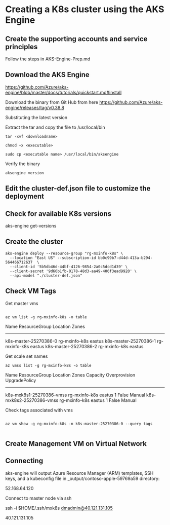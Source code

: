 # Creating a K8s cluster using the AKS Engine

## Create the supporting accounts and service principles 

Follow the steps in AKS-Engine-Prep.md

## Download the AKS Engine 

https://github.com/Azure/aks-engine/blob/master/docs/tutorials/quickstart.md#install


Download the binary from Git Hub from here
https://github.com/Azure/aks-engine/releases/tag/v0.38.8

Substituting the latest version

Extract the tar and copy the file to /usr/local/bin

````
tar -xvf <downloadname>

chmod +x <executable>

sudo cp <executable name> /usr/local/bin/aksengine
````

Verify the binary

````
aksengine version

````

## Edit the cluster-def.json file to customize the deployment

## Check for available K8s versions

aks-engine get-versions

## Create the cluster

````
aks-engine deploy --resource-group "rg-mxinfo-k8s" \
  --location "East US" --subscription-id bb0c99b7-d44d-413a-b294-564466712637  \
  --client-id '5b5db46d-44bf-4126-9854-2a0c5dcd1d39' \
  --client-secret '9d66b1fb-0178-48d3-aa49-406f3ead9920' \
  --api-model "./cluster-def.json" 
````
##  Check VM Tags


Get master vms

````

az vm list -g rg-mxinfo-k8s -o table

````

Name                   ResourceGroup    Location    Zones
---------------------  ---------------  ----------  -------
k8s-master-25270386-0  rg-mxinfo-k8s    eastus
k8s-master-25270386-1  rg-mxinfo-k8s    eastus
k8s-master-25270386-2  rg-mxinfo-k8s    eastus


Get scale set names

````
az vmss list -g rg-mxinfo-k8s -o table
````

Name                      ResourceGroup    Location    Zones    Capacity    Overprovision    UpgradePolicy
------------------------  ---------------  ----------  -------  ----------  ---------------  ---------------
k8s-mxk8s1-25270386-vmss  rg-mxinfo-k8s    eastus               1           False            Manual
k8s-mxk8s2-25270386-vmss  rg-mxinfo-k8s    eastus               1           False            Manual

Check tags associated with vms

````

az vm show -g rg-mxinfo-k8s -n k8s-master-25270386-0 --query tags


````

## Create Management VM on Virtual Network

## Connecting

aks-engine will output Azure Resource Manager (ARM) templates, SSH keys, and a kubeconfig file in _output/contoso-apple-59769a59 directory:

52.168.64.120


Connect to master node via ssh

ssh -i $HOME/.ssh/mxk8s dmadmin@40.121.131.105


40.121.131.105